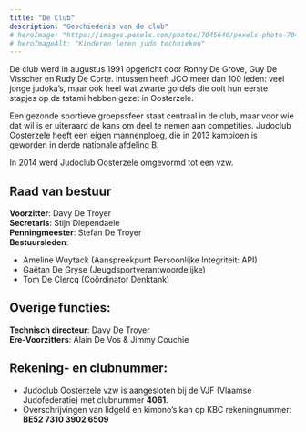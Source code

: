 ```yaml
---
title: "De Club"
description: "Geschiedenis van de club"
# heroImage: "https://images.pexels.com/photos/7045640/pexels-photo-7045640.jpeg?auto=compress&cs=tinysrgb&w=800"
# heroImageAlt: "Kinderen leren judo technieken"
---
```


De club werd in augustus 1991 opgericht door Ronny De Grove, Guy De Visscher en Rudy De Corte. Intussen heeft JCO meer dan 100 leden: veel jonge judoka’s, maar ook heel wat zwarte gordels die ooit hun eerste stapjes op de tatami hebben gezet in Oosterzele.

Een gezonde sportieve groepssfeer staat centraal in de club, maar voor wie dat wil is er uiteraard de kans om deel te nemen aan competities. Judoclub Oosterzele heeft een eigen mannenploeg, die in 2013 kampioen is geworden in derde nationale afdeling B.

In 2014 werd Judoclub Oosterzele omgevormd tot een vzw.

## Raad van bestuur

**Voorzitter**: Davy De Troyer \
**Secretaris**: Stijn Diependaele \
**Penningmeester**: Stefan De Troyer \
**Bestuursleden**:

- Ameline Wuytack (Aanspreekpunt Persoonlijke Integriteit: API)
- Gaëtan De Gryse (Jeugdsportverantwoordelijke)
- Tom De Clercq (Coördinator Denktank)

## Overige functies:

**Technisch directeur**: Davy De Troyer \
**Ere-Voorzitters**: Alain De Vos & Jimmy Couchie

## Rekening- en clubnummer:

- Judoclub Oosterzele vzw is aangesloten bij de VJF (Vlaamse Judofederatie) met clubnummer **4061**.
- Overschrijvingen van lidgeld en kimono’s kan op KBC rekeningnummer: \
  **BE52 7310 3902 6509**
